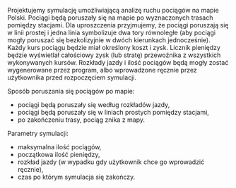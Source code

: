 Projektujemy symulację umożliwiającą analizę ruchu pociągów na mapie Polski. Pociągi będą poruszały
się na mapie po wyznaczonych trasach pomiędzy stacjami. Dla uproszczenia przyjmujemy, że pociągi
poruszają się w linii prostej i jedna linia symbolizuje dwa tory równoległe (aby pociągi mogły poruszać
się bezkolizyjnie w dwóch kierunkach jednocześnie). Każdy kurs pociągu będzie miał określony koszt
i zysk. Licznik pieniędzy będzie wyświetlał całościowy zysk (lub stratę) przewoźnika z wszystkich
wykonywanych kursów. Rozkłady jazdy i ilość pociągów będą mogły zostać wygenerowane przez
program, albo wprowadzone ręcznie przez użytkownika przed rozpoczęciem symulacji.

Sposób poruszania się pociągów po mapie:

- pociągi będą poruszały się według rozkładów jazdy,
- pociągi będą poruszały się w liniach prostych pomiędzy stacjami,
- po zakończeniu trasy, pociąg znika z mapy.

Parametry symulacji:

- maksymalna ilość pociągów,
- początkowa ilość pieniędzy,
- rozkład jazdy (w wypadku gdy użytkownik chce go wprowadzić ręcznie),
- czas po którym symulacja się zakończy.
